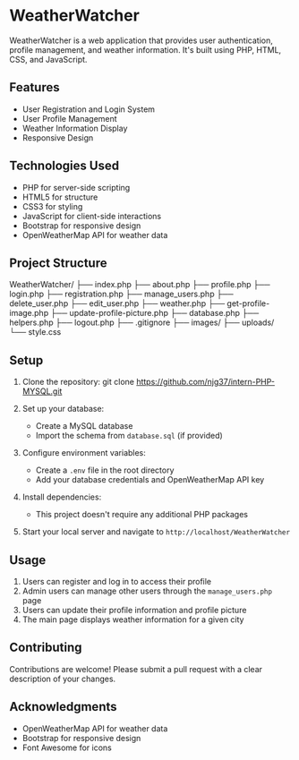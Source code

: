 # WeatherWatcher

WeatherWatcher is a web application that provides user authentication, profile management, and weather information. It's built using PHP, HTML, CSS, and JavaScript.

## Features

- User Registration and Login System
- User Profile Management
- Weather Information Display
- Responsive Design

## Technologies Used

- PHP for server-side scripting
- HTML5 for structure
- CSS3 for styling
- JavaScript for client-side interactions
- Bootstrap for responsive design
- OpenWeatherMap API for weather data

## Project Structure
WeatherWatcher/
├── index.php
├── about.php
├── profile.php
├── login.php
├── registration.php
├── manage_users.php
├── delete_user.php
├── edit_user.php
├── weather.php
├── get-profile-image.php
├── update-profile-picture.php
├── database.php
├── helpers.php
├── logout.php
├── .gitignore
├── images/
├── uploads/
└── style.css


## Setup

1. Clone the repository:
git clone https://github.com/njg37/intern-PHP-MYSQL.git


2. Set up your database:
   - Create a MySQL database
   - Import the schema from `database.sql` (if provided)

3. Configure environment variables:
   - Create a `.env` file in the root directory
   - Add your database credentials and OpenWeatherMap API key

4. Install dependencies:
   - This project doesn't require any additional PHP packages

5. Start your local server and navigate to `http://localhost/WeatherWatcher`

## Usage

1. Users can register and log in to access their profile
2. Admin users can manage other users through the `manage_users.php` page
3. Users can update their profile information and profile picture
4. The main page displays weather information for a given city

## Contributing

Contributions are welcome! Please submit a pull request with a clear description of your changes.


## Acknowledgments

- OpenWeatherMap API for weather data
- Bootstrap for responsive design
- Font Awesome for icons

